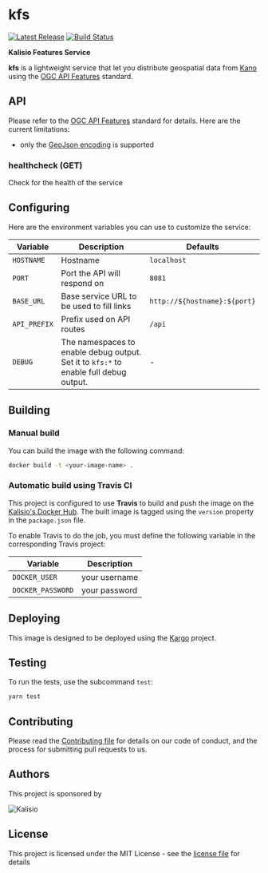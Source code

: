 # kfs

[![Latest Release](https://img.shields.io/github/v/tag/kalisio/kfs?sort=semver&label=latest)](https://github.com/kalisio/kfs/releases)
[![Build Status](https://app.travis-ci.com/kalisio/kfs.svg?branch=master)](https://app.travis-ci.com/kalisio/kfs)

**Kalisio Features Service**

**kfs** is a lightweight service that let you distribute geospatial data from [Kano](https://kalisio.github.io/kano/) using the [OGC API Features](https://ogcapi.ogc.org/features/) standard. 

## API

Please refer to the [OGC API Features](https://ogcapi.ogc.org/features/) standard for details. Here are the current limitations:
* only the [GeoJson encoding](https://docs.opengeospatial.org/is/17-069r4/17-069r4.html#_requirements_class_geojson) is supported

### healthcheck (GET)

Check for the health of the service

## Configuring

Here are the environment variables you can use to customize the service:

| Variable  | Description | Defaults |
|-----------| ------------| ------------|
| `HOSTNAME` | Hostname | `localhost` |
| `PORT` | Port the API will respond on | `8081` |
| `BASE_URL` | Base service URL to be used to fill links | `http://${hostname}:${port}` |
| `API_PREFIX` | Prefix used on API routes | `/api` |
| `DEBUG` | The namespaces to enable debug output. Set it to `kfs:*` to enable full debug output. |  - |

## Building

### Manual build 

You can build the image with the following command:

```bash
docker build -t <your-image-name> .
```

### Automatic build using Travis CI

This project is configured to use **Travis** to build and push the image on the [Kalisio's Docker Hub](https://hub.docker.com/u/kalisio/).
The built image is tagged using the `version` property in the `package.json` file.

To enable Travis to do the job, you must define the following variable in the corresponding Travis project:

| Variable  | Description |
|-----------| ------------|
| `DOCKER_USER` | your username |
| `DOCKER_PASSWORD` | your password |

## Deploying

This image is designed to be deployed using the [Kargo](https://kalisio.github.io/kargo/) project.

## Testing

To run the tests, use the subcommand `test`: 

```bash
yarn test
```

## Contributing

Please read the [Contributing file](./.github/CONTRIBUTING.md) for details on our code of conduct, and the process for submitting pull requests to us.

## Authors

This project is sponsored by 

![Kalisio](https://s3.eu-central-1.amazonaws.com/kalisioscope/kalisio/kalisio-logo-black-256x84.png)

## License

This project is licensed under the MIT License - see the [license file](./LICENSE.md) for details